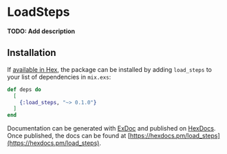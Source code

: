 # LoadSteps

**TODO: Add description**

## Installation

If [available in Hex](https://hex.pm/docs/publish), the package can be installed
by adding `load_steps` to your list of dependencies in `mix.exs`:

```elixir
def deps do
  [
    {:load_steps, "~> 0.1.0"}
  ]
end
```

Documentation can be generated with [ExDoc](https://github.com/elixir-lang/ex_doc)
and published on [HexDocs](https://hexdocs.pm). Once published, the docs can
be found at [https://hexdocs.pm/load_steps](https://hexdocs.pm/load_steps).

